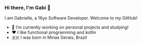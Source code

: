 ### Hi there, I'm Gabi 👋

I am Gabrielle, a 16yo Software Developer. Welcome to my GitHub!

- 🔭 I’m currently working on personal projects and studying!
- ❤ I like functional programming and kotlin
- 🇧🇷 I was born in Minas Gerais, Brazil
